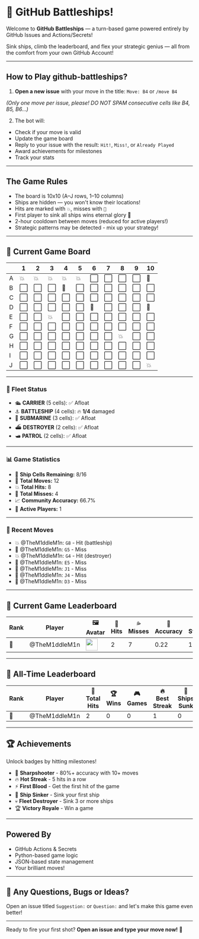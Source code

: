 # 🚢 GitHub Battleships!

Welcome to **GitHub Battleships** — a turn-based game powered entirely by GitHub Issues and Actions/Secrets!

Sink ships, climb the leaderboard, and flex your strategic genius — all from the comfort from your own GitHub Account!

---

## How to Play github-battleships?

1. **Open a new issue** with your move in the title: `Move: B4` or `/move B4`

*(Only one move per issue, please! DO NOT SPAM consecutive cells like B4, B5, B6...)*

2. The bot will:
- Check if your move is valid
- Update the game board
- Reply to your issue with the result: `Hit!`, `Miss!`, or `Already Played`
- Award achievements for milestones
- Track your stats

---

## The Game Rules

- The board is 10x10 (A–J rows, 1–10 columns)
- Ships are hidden — you won't know their locations!
- Hits are marked with `💥`, misses with `🌊`
- First player to sink all ships wins eternal glory 👑
- 2-hour cooldown between moves (reduced for active players!)
- Strategic patterns may be detected - mix up your strategy!

---

## 🎯 Current Game Board

<!-- BOARD_START -->
|   | 1 | 2 | 3 | 4 | 5 | 6 | 7 | 8 | 9 | 10 |
|---|---|---|---|---|---|---|---|---|---|---|
| A | 💥 | 💥 | 💥 | 💥 | 💥 | ⬜ | ⬜ | ⬜ | ⬜ | 🌊 |
| B | ⬜ | ⬜ | ⬜ | 🌊 | ⬜ | ⬜ | ⬜ | ⬜ | ⬜ | ⬜ |
| C | ⬜ | ⬜ | ⬜ | ⬜ | ⬜ | ⬜ | ⬜ | ⬜ | ⬜ | ⬜ |
| D | ⬜ | ⬜ | ⬜ | ⬜ | ⬜ | 🌊 | ⬜ | ⬜ | ⬜ | 🌊 |
| E | ⬜ | ⬜ | 💥 | ⬜ | ⬜ | ⬜ | ⬜ | ⬜ | ⬜ | ⬜ |
| F | ⬜ | ⬜ | ⬜ | ⬜ | ⬜ | ⬜ | ⬜ | ⬜ | ⬜ | ⬜ |
| G | ⬜ | ⬜ | ⬜ | ⬜ | ⬜ | ⬜ | ⬜ | 💥 | ⬜ | ⬜ |
| H | ⬜ | ⬜ | ⬜ | ⬜ | ⬜ | ⬜ | ⬜ | ⬜ | ⬜ | ⬜ |
| I | ⬜ | ⬜ | ⬜ | ⬜ | ⬜ | ⬜ | ⬜ | ⬜ | ⬜ | ⬜ |
| J | ⬜ | ⬜ | ⬜ | ⬜ | ⬜ | ⬜ | ⬜ | ⬜ | ⬜ | 💥 |
<!-- BOARD_END -->

---

<!-- SHIP_STATUS_START -->
### 🚢 Fleet Status

- 🛳️ **CARRIER** (5 cells): ✅ Afloat
- ⚓ **BATTLESHIP** (4 cells): 🔥 **1/4** damaged
- 🔱 **SUBMARINE** (3 cells): ✅ Afloat
- ⛴️ **DESTROYER** (2 cells): ✅ Afloat
- 🛥️ **PATROL** (2 cells): ✅ Afloat
<!-- SHIP_STATUS_END -->

---

<!-- GAME_STATS_START -->
### 📊 Game Statistics

- 🎯 **Ship Cells Remaining:** 8/16
- 🎲 **Total Moves:** 12
- 💥 **Total Hits:** 8
- 🌊 **Total Misses:** 4
- 📈 **Community Accuracy:** 66.7%
- 👥 **Active Players:** 1
<!-- GAME_STATS_END -->

---

<!-- HISTORY_MOVES_START -->
### 📜 Recent Moves

- 💥 @TheM1ddleM1n: `G8` - Hit (battleship)
- 🌊 @TheM1ddleM1n: `G5` - Miss
- 💥 @TheM1ddleM1n: `G4` - Hit (destroyer)
- 🌊 @TheM1ddleM1n: `E5` - Miss
- 🌊 @TheM1ddleM1n: `J1` - Miss
- 🌊 @TheM1ddleM1n: `J4` - Miss
- 🌊 @TheM1ddleM1n: `D3` - Miss
<!-- HISTORY_MOVES_END -->

---

## 🏅 Current Game Leaderboard

<!-- LEADERBOARD_START -->
| Rank | Player | 🖼️ Avatar | 🏹 Hits | 💦 Misses | 🎯 Accuracy | 🔥 Streak | 🚢 Sunk |
|------|--------|-----------|----------|------------|--------------|------------|----------|
| 🥇 | @TheM1ddleM1n | <img src='https://github.com/TheM1ddleM1n.png' width='32' height='32'> | 2 | 7 | 0.22 | 1 | 0 |
<!-- LEADERBOARD_END -->

---

## 👑 All-Time Leaderboard

<!-- ALL_TIME_START -->
| Rank | Player | 🏹 Total Hits | 🏆 Wins | 🎮 Games | 🔥 Best Streak | 🚢 Ships Sunk |
|------|--------|---------------|---------|----------|----------------|----------------|
| 👑 | @TheM1ddleM1n | 2 | 0 | 0 | 1 | 0 |
<!-- ALL_TIME_END -->

---

## 🏆 Achievements

Unlock badges by hitting milestones!

- 🎯 **Sharpshooter** - 80%+ accuracy with 10+ moves
- 🔥 **Hot Streak** - 5 hits in a row
- ⚡ **First Blood** - Get the first hit of the game
- 🚢 **Ship Sinker** - Sink your first ship
- 💀 **Fleet Destroyer** - Sink 3 or more ships
- 🏆 **Victory Royale** - Win a game

---

## Powered By

- GitHub Actions & Secrets
- Python-based game logic
- JSON-based state management
- Your brilliant moves!

---

## 💬 Any Questions, Bugs or Ideas?

Open an issue titled `Suggestion:` or `Question:` and let's make this game even better!

---

Ready to fire your first shot? 
**Open an issue and type your move now!** 🎯
